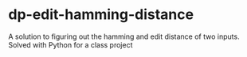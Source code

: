# dp-edit-hamming-distance
A solution to figuring out the hamming and edit distance of two inputs. Solved with Python for a class project
